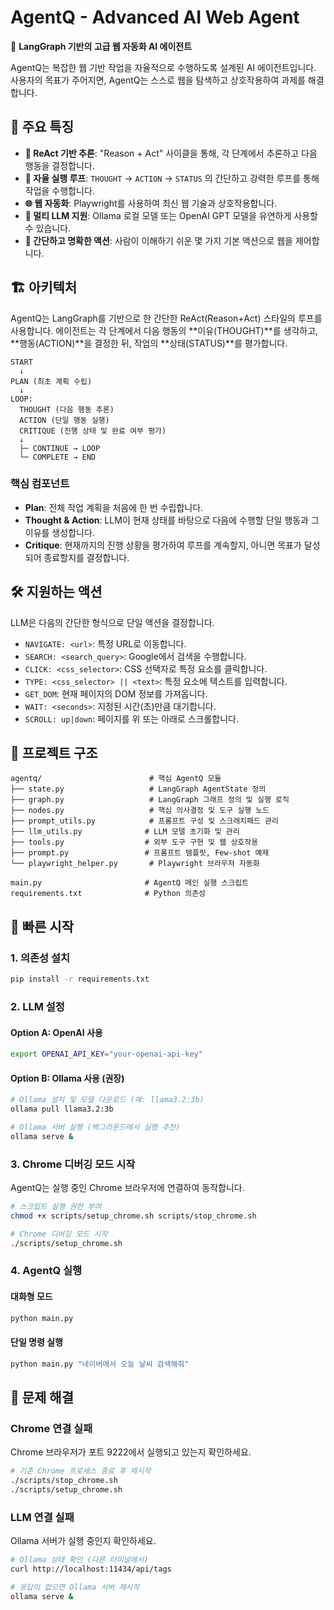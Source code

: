 # AgentQ - Advanced AI Web Agent

🤖 **LangGraph 기반의 고급 웹 자동화 AI 에이전트**

AgentQ는 복잡한 웹 기반 작업을 자율적으로 수행하도록 설계된 AI 에이전트입니다. 사용자의 목표가 주어지면, AgentQ는 스스로 웹을 탐색하고 상호작용하여 과제를 해결합니다.

## 🎯 주요 특징

- **🧠 ReAct 기반 추론**: "Reason + Act" 사이클을 통해, 각 단계에서 추론하고 다음 행동을 결정합니다.
- **🤖 자율 실행 루프**: `THOUGHT` -> `ACTION` -> `STATUS` 의 간단하고 강력한 루프를 통해 작업을 수행합니다.
- **🌐 웹 자동화**: Playwright를 사용하여 최신 웹 기술과 상호작용합니다.
- **🔌 멀티 LLM 지원**: Ollama 로컬 모델 또는 OpenAI GPT 모델을 유연하게 사용할 수 있습니다.
- **🔧 간단하고 명확한 액션**: 사람이 이해하기 쉬운 몇 가지 기본 액션으로 웹을 제어합니다.

## 🏗️ 아키텍처

AgentQ는 LangGraph를 기반으로 한 간단한 ReAct(Reason+Act) 스타일의 루프를 사용합니다. 에이전트는 각 단계에서 다음 행동의 **이유(THOUGHT)**를 생각하고, **행동(ACTION)**을 결정한 뒤, 작업의 **상태(STATUS)**를 평가합니다.

```
START
  ↓
PLAN (최초 계획 수립)
  ↓
LOOP:
  THOUGHT (다음 행동 추론)
  ACTION (단일 행동 실행)
  CRITIQUE (진행 상태 및 완료 여부 평가)
  ↓
  ├─ CONTINUE → LOOP
  └─ COMPLETE → END
```

### 핵심 컴포넌트

- **Plan**: 전체 작업 계획을 처음에 한 번 수립합니다.
- **Thought & Action**: LLM이 현재 상태를 바탕으로 다음에 수행할 단일 행동과 그 이유를 생성합니다.
- **Critique**: 현재까지의 진행 상황을 평가하여 루프를 계속할지, 아니면 목표가 달성되어 종료할지를 결정합니다.

## 🛠️ 지원하는 액션

LLM은 다음의 간단한 형식으로 단일 액션을 결정합니다.

- `NAVIGATE: <url>`: 특정 URL로 이동합니다.
- `SEARCH: <search_query>`: Google에서 검색을 수행합니다.
- `CLICK: <css_selector>`: CSS 선택자로 특정 요소를 클릭합니다.
- `TYPE: <css_selector> || <text>`: 특정 요소에 텍스트를 입력합니다.
- `GET_DOM`: 현재 페이지의 DOM 정보를 가져옵니다.
- `WAIT: <seconds>`: 지정된 시간(초)만큼 대기합니다.
- `SCROLL: up|down`: 페이지를 위 또는 아래로 스크롤합니다.

## 📁 프로젝트 구조

```
agentq/                        # 핵심 AgentQ 모듈
├── state.py                   # LangGraph AgentState 정의
├── graph.py                   # LangGraph 그래프 정의 및 실행 로직
├── nodes.py                   # 핵심 의사결정 및 도구 실행 노드
├── prompt_utils.py            # 프롬프트 구성 및 스크래치패드 관리
├── llm_utils.py              # LLM 모델 초기화 및 관리
├── tools.py                  # 외부 도구 구현 및 웹 상호작용
├── prompt.py                 # 프롬프트 템플릿, Few-shot 예제
└── playwright_helper.py       # Playwright 브라우저 자동화

main.py                       # AgentQ 메인 실행 스크립트
requirements.txt              # Python 의존성
```

## 🚀 빠른 시작

### 1. 의존성 설치

```bash
pip install -r requirements.txt
```

### 2. LLM 설정

#### Option A: OpenAI 사용
```bash
export OPENAI_API_KEY="your-openai-api-key"
```

#### Option B: Ollama 사용 (권장)
```bash
# Ollama 설치 및 모델 다운로드 (예: llama3.2:3b)
ollama pull llama3.2:3b

# Ollama 서버 실행 (백그라운드에서 실행 추천)
ollama serve &
```

### 3. Chrome 디버깅 모드 시작

AgentQ는 실행 중인 Chrome 브라우저에 연결하여 동작합니다.

```bash
# 스크립트 실행 권한 부여
chmod +x scripts/setup_chrome.sh scripts/stop_chrome.sh

# Chrome 디버깅 모드 시작
./scripts/setup_chrome.sh
```

### 4. AgentQ 실행

#### 대화형 모드
```bash
python main.py
```

#### 단일 명령 실행
```bash
python main.py "네이버에서 오늘 날씨 검색해줘"
```

## 🔧 문제 해결

### Chrome 연결 실패
Chrome 브라우저가 포트 9222에서 실행되고 있는지 확인하세요.
```bash
# 기존 Chrome 프로세스 종료 후 재시작
./scripts/stop_chrome.sh
./scripts/setup_chrome.sh
```

### LLM 연결 실패
Ollama 서버가 실행 중인지 확인하세요.
```bash
# Ollama 상태 확인 (다른 터미널에서)
curl http://localhost:11434/api/tags

# 응답이 없으면 Ollama 서버 재시작
ollama serve &
```
